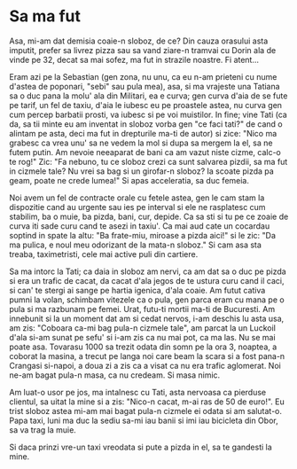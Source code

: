 # Sa ma fut

Asa, mi-am dat demisia coaie-n sloboz, de ce? Din cauza orasului asta imputit, prefer sa livrez pizza sau sa vand ziare-n tramvai cu Dorin ala de vinde pe 32, decat sa mai sofez, ma fut in strazile noastre. Fi atent...

Eram azi pe la Sebastian (gen zona, nu unu, ca eu n-am prieteni cu nume d'astea de poponari, "sebi" sau pula mea), asa, si ma vrajeste una Tatiana sa o duc pana la molu' ala din Militari, ea e curva; gen curva d'aia de se fute pe tarif, un fel de taxiu, d'aia le iubesc eu pe proastele astea, nu curva gen cum percep barbatii prosti, va iubesc si pe voi muistilor. In fine; vine Tati (ca da, sa tii minte eu am inventat in sloboz vorba gen "ce faci tati?" de cand o alintam pe asta, deci ma fut in drepturile ma-ti de autor) si zice: "Nico ma grabesc ca vrea unu' sa ne vedem la mol si dupa sa mergem la el, sa ne futem putin. Am nevoie neeaparat de bani ca am vazut niste cizme, calc-o te rog!" Zic: "Fa nebuno, tu ce sloboz crezi ca sunt salvarea pizdii, sa ma fut in cizmele tale? Nu vrei sa bag si un girofar-n sloboz? Ia scoate pizda pa geam, poate ne crede lumea!" Si apas acceleratia, sa duc femeia.

Noi avem un fel de contracte orale cu fetele astea, gen le cam stam la dispozitie cand au urgente sau ies pe interval si ele ne rasplatesc cum stabilim, ba o muie, ba pizda, bani, cur, depide. Ca sa sti si tu pe ce zoaie de curva iti sade curu cand te asezi in taxiu'. Ca mai aud cate un cocardau soptind in spate la altu: "Ba frate-miu, miroase a pizda aici!" si le zic: "Da ma pulica, e noul meu odorizant de la mata-n sloboz." Si cam asa sta treaba, taximetristi, cele mai active puli din cartiere.

Sa ma intorc la Tati; ca daia in sloboz am nervi, ca am dat sa o duc pe pizda si era un trafic de cacat, da cacat d'ala jegos de te ustura curu cand il caci, si can' te stergi ai sange pe hartia igenica, d'ala coaie. Am futut cativa pumni la volan, schimbam vitezele ca o pula, gen parca eram cu mana pe o pula si ma razbunam pe femei. Urat, futu-ti mortii ma-ti de Bucuresti. Am innebunit si la un moment dat am si cedat nervos, i-am deschis lu asta usa, am zis: "Coboara ca-mi bag pula-n cizmele tale", am parcat la un Luckoil d'ala si-am sunat pe sefu' si i-am zis ca nu mai pot, ca ma las. Nu se mai poate asa. Tovarasu 1000 sa trezit odata din somn pe la ora 3, noaptea, a coborat la masina, a trecut pe langa noi care beam la scara si a fost pana-n Crangasi si-napoi, a doua zi a zis ca a visat ca nu era trafic aglomerat. Noi ne-am bagat pula-n masa, ca nu credeam. Si masa nimic.

Am luat-o usor pe jos, ma intalnesc cu Tati, asta nervoasa ca pierduse clientul, sa uitat la mine si a zis: "Nico-n cacat, m-ai ras de 50 de euro!". Eu trist sloboz astea mi-am mai bagat pula-n cizmele ei odata si am salutat-o. Papa taxi, luni ma duc la sediu sa-mi iau banii si imi iau bicicleta din Obor, sa va trag la muie.

Si daca prinzi vre-un taxi vreodata si pute a pizda in el, sa te gandesti la mine.